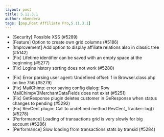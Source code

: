 ```yaml
---
layout: post
title: 5.11.3.1
author: mkendera
tags: [pap,Post Affiliate Pro,5.11.3.1]
---
```


- [Security] Possible XSS (#5289)
- [Feature] Option to create own grid columns (#5186)
- [Improvement] Add option to display affiliate relations also in classic tree (#5142)
- [Fix] Lifetime identifier can be saved with an empty space at the beginning (#5277)
- [Fix] Logins history sorting does not work (#5280)

<!--more-->

- [Fix] Error parsing user agent: Undefined offset: 1 in Browser.class.php on line 756 (#5279)
- [Fix] MailChimp: error saving config dialog: Row MailChimpV3MerchantDataFields does not exist (#5251)
- [Fix] GetResponse plugin deletes customer in GeResponse when status changes to pending (#5292)
- [Fix] RevCent plugin: Call to undefined method RevCent_Tracker::log() (#5278)
- [Performance] Loading of transactions grid is very slowly for big account (#5286)
- [Performance] Slow loading from transactions stats by transid (#5284)
